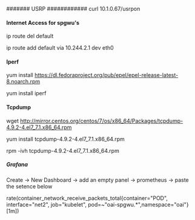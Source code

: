 ####### USRP ############
curl 10.1.0.67/usrpon


#### Internet Access for spgwu's ###
ip route del default

ip route add default via 10.244.2.1 dev eth0


#### Iperf ###
yum install https://dl.fedoraproject.org/pub/epel/epel-release-latest-8.noarch.rpm

yum install iperf


#### Tcpdump ####
wget http://mirror.centos.org/centos/7/os/x86_64/Packages/tcpdump-4.9.2-4.el7_7.1.x86_64.rpm

yum install tcpdump-4.9.2-4.el7_7.1.x86_64.rpm

rpm -ivh tcpdump-4.9.2-4.el7_7.1.x86_64.rpm

##### Grafana #####
Create -> New Dashboard -> add an empty panel -> prometheus -> paste the setence below

rate(container_network_receive_packets_total{container="POD", interface="net2", job="kubelet", pod=~"oai-spgwu.*",namespace="oai"}[1m])
